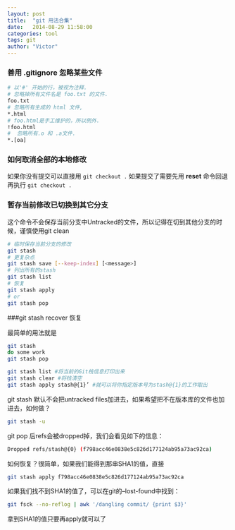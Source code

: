 ```yaml
---
layout: post
title:  "git 用法合集"
date:   2014-08-29 11:58:00
categories: tool
tags: git
author: "Victor"
---
```


### 善用 .gitignore 忽略某些文件

```bash
# 以'#' 开始的行，被视为注释.
# 忽略掉所有文件名是 foo.txt 的文件.
foo.txt
# 忽略所有生成的 html 文件,
*.html
# foo.html是手工维护的，所以例外.
!foo.html
#  忽略所有.o 和 .a文件.
*.[oa]
```


### 如何取消全部的本地修改

如果你没有提交可以直接用 ```git checkout .``` 如果提交了需要先用 **reset** 命令回退再执行 ```git checkout . ```


### 暂存当前修改已切换到其它分支

这个命令不会保存当前分支中Untracked的文件，所以记得在切到其他分支的时候，谨慎使用git clean

```bash
# 临时保存当前分支的修改
git stash
# 更复杂点
git stash save [--keep-index] [<message>]
# 列出所有的stash
git stash list
# 恢复
git stash apply
# or
git stash pop
```

###git stash recover 恢复

最简单的用法就是

```bash
git stash
do some work
git stash pop

git stash list #将当前的Git栈信息打印出来
git stash clear #将栈清空
git stash apply stash@{1}’ #就可以将你指定版本号为stash@{1}的工作取出
```

git stash 默认不会把untracked files加进去，如果希望把不在版本库的文件也加进去，如何做？

```bash
git stash -u
```

git pop 后refs会被dropped掉，我们会看见如下的信息：

```bash
Dropped refs/stash@{0} (f798acc46e0838e5c826d177124ab95a73ac92ca)
```

如何恢复？很简单，如果我们能得到那串SHA1的值，直接

```bash
git stash apply f798acc46e0838e5c826d177124ab95a73ac92ca
```

如果我们找不到SHA1的值了，可以在git的–lost-found中找到：

```bash
git fsck --no-reflog | awk '/dangling commit/ {print $3}'
```

拿到SHA1的值只要再apply就可以了
